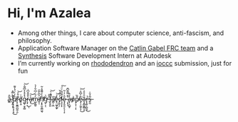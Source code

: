 # Hi, I'm Azalea
- Among other things, I care about computer science, anti-fascism, and philosophy.
- Application Software Manager on the [Catlin Gabel FRC team](https://www.team1540.org/) and a [Synthesis](https://github.com/Autodesk/synthesis) Software Development Intern at Autodesk
- I’m currently working on [rhododendron](https://github.com/Ewie21/rhododendron) and an [ioccc](https://www.ioccc.org/) submission, just for fun

<br>

a̵͇͂̂ ̸̮̗̭̣̅̀̿̽̕̚ͅp̸̣͓͔̯̖̟͎̭̔̓̀̈́̾͌͘͜r̴̢̨̮͇̫̺̼̣͈̾̎̓͘͝o̸͍͉̱͐̍͘g̴̺̜̬̠̳̉̽̊̽̽͆͌̀͝r̶͉̟̣̀̎̎̂͆̍͜ͅà̴͓̀̕͜͝m̷̺̗͇̱̀́̏͑͆͋̓͛ï̸͈͔̑͆̀͂̋͘ņ̸̛͓̥̫̱̫̲͖͉̃̔͐͌̎̾̃̕ğ̵̠͕͛̕ͅ ̵̖̎̃̄f̵̡̯̭͈̍̾͛̚͝a̸̪̩͕̲̋͘e̷̢̤͖̬͚̙̽̉͝r̸̡̛̛͖̖̦̀͛̏̒̌̕ỉ̷̧͔̙̙̋̄̋̂͗̈́͠ȩ̷̨͈̯̠̙̗̩̙̋͛͐͗̃ ̵͕͙͎̌̌̿͌͆̄a̶̢̜̯̺̥͛̉̂p̷̬͗p̸̦̞̜͎̌̏ͅe̶̡̹̗̰͍̝̦̊̓͆̂͑͘͜͝ã̷̧̞̻͚̻͔̆̊͒͗ͅr̵̟̭͍͎̺̰̱̔͜s̶͈̰̅̒̆̍<br>




<!--- [![](https://skillicons.dev/icons?i=rust,c,java,ts,svelte&perline=5)](https://skillicons.dev) --->
<!--- I can also program in Rust, C, Java, Python, and TypeScript; SQL is tolerated.--->
<!---[![Top Langs](https://github-readme-stats.vercel.app/api/top-langs/?username=Ewie21)](https://github.com/Ewie21/github-readme-stats)--->



<!---
Ewie21/Ewie21 is a ✨ special ✨ repository because its `README.md` (this file) appears on your GitHub profile.
You can click the Preview link to take a look at your changes.

T̶̬̪̝̼̯̜̝̏̽̚H̨̟̞̿ͪ͌̍͐̓E̠͓͆̌̈ ̣̗̞̘C̥̙͊͗O̤̱ͪ́ͧ́̅ͭ̚Ḓ̢̆̃̓̾I̟ͯ̂͋̀̀N̟͓̳̟̪̓ͦ̃̀ͯ̇͐G̟̗̭ ̡͎͕͍̟̼͛ͩ̒̋͊̐ͧF̜͔͛̏̆̇̀ͯ̾A͊ͩI̪̰͍̠͉͒͌̈́͐̎͒͡R̗̭ͦ̈̀ͤͫ̐͠Y̰͕̫͔̟̺ͯ͌͆͆ ͈̥̺͍̟̋͒̀̉ͩ̋̀I͍͡S̓̀̋ͮ̓͞ ̷̬͔̭͔͙ͦ̑H̡̪̪̜̽̏̀͌̓͋E̥͍͔̥͕̠͉̐̾̓̋̎̊ͩR̢͕̤͎͖̜̳̅̈́̓E͚̲͆̉̆̌

ţ̶̦̯̪̄̃͑͐̍͝ͅḩ̸͔̹̟̜̜̝̤͇͙̱̱̣̹͒̀͆̂̈́͂̀̕e̸̘̞͓̘̬͔͇̘͎̝̙̖̳̬̘̐͒̊̄̔́͋̚̕ ̵̧̙̬̳͓͈͍͙̙̗̻̺̱͋̉͐͑́̈́͠ç̶̢̧̞͖͖̪̍̐ŏ̶̡̲̮͙̞͔̍̑̀̈́̓́̋̐̽̿̀̿̂͠d̷̦͙̭̊̑̍̃͂͘̚͠ȉ̴̪̞͙̪͎̘͍̳̥̞͉̈̃̏̿̈̏̔̀̒̀̕͜͝͝n̴̨͔̲̞͚͓̞͓̥̓̾͒̀͊̕g̷̨̖̰̩̉̈́́̽̇͒́̑̌͝ ̶̪̘̰͇͎̦̯͔͑̉̓̅̄̏̏̆͊̓͠f̴̢̛̛͈̥́͂̅ḁ̸̭̝̉̆̽̉̄̑͝ȉ̸̦͕̙͉̗̮̐́̏r̶̛͎͎̩̘͈̱̦͕̝̘̻̝͕͗̽̓͆̋͘ͅͅy̶̥͚͔̖̜͉͖͉̹̰̪̟̾̊̾̿̍̚ͅ ̵̢͓̭͔͎̻̬̩͇̣̠͎̹̺̰͑͗̍͐̈́͒̃̏̔̓͝͝͠į̸̣̺̝̱̘̭̰̫͋͋͂̇͒̉̅̋̋͂͜͝ͅs̸͚͉̫̣͎̼̻̲̼̩͎͕̙̅́͒̕͜ ̷̦̮̞̈́͊̊̑͑͋̑̄̀̒́̓̃̚͘ͅḩ̶̧̨̤̘̞̹̰͓͚̞̓̽͒̂̀̽͋̍̈̔̐͒͒̕̚ę̸͈̣̜̄̾͌̈́̾͋̋͝r̵̝̘̜̖͝ȩ̶̨͙̰̗͓̰̹̘̹̑̍̇̏̉̈́̎̌̈́̐͐͊͑ͅ

--->
